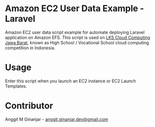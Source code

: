 # Amazon EC2 User Data Example - Laravel
Amazon EC2 user data script example for automate deploying Laravel application
on Amazon EFS. This script is used on [LKS Cloud Computing Jawa Barat](https://smk.pusatprestasinasional.kemdikbud.go.id/lks/), known
as High School / Vocational School cloud computing competition in Indonesia.

# Usage
Enter this script when you launch an EC2 instance or EC2 Launch Templates.

# Contributor
Anggit M Ginanjar - <anggit.ginanjar.dev@gmail.com>
